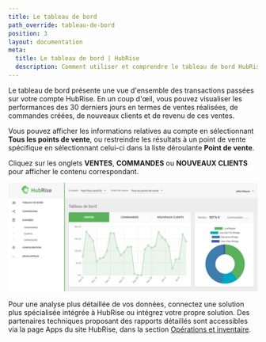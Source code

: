 ```yaml
---
title: Le tableau de bord
path_override: tableau-de-bord
position: 3
layout: documentation
meta:
  title: Le tableau de bord | HubRise
  description: Comment utiliser et comprendre le tableau de bord HubRise.
---
```


Le tableau de bord présente une vue d'ensemble des transactions passées sur votre compte HubRise. En un coup d'œil, vous pouvez visualiser les performances des 30 derniers jours en termes de ventes réalisées, de commandes créées, de nouveaux clients et de revenu de ces ventes.

Vous pouvez afficher les informations relatives au compte en sélectionnant **Tous les points de vente**, ou restreindre les résultats à un point de vente spécifique en sélectionnant celui-ci dans la liste déroulante **Point de vente**.

Cliquez sur les onglets **VENTES**, **COMMANDES** ou **NOUVEAUX CLIENTS** pour afficher le contenu correspondant.

![Tableau de bord de HubRise](./images/078-hubrise-dashboard.png)

Pour une analyse plus détaillée de vos données, connectez une solution plus spécialisée intégrée à HubRise ou intégrez votre propre solution. Des partenaires techniques proposant des rapports détaillés sont accessibles via la page Apps du site HubRise, dans la section [Opérations et inventaire](/apps/gestion-et-inventaire#nav).
